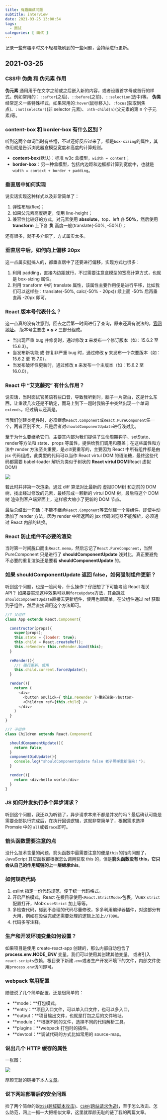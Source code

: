 ```yaml
---
title: 有趣面试问题
subtitle: interview
date: 2021-03-25 13:00:54
tags:
  - 面试
categories: [ 面试 ]
---
```

记录一些有趣平时又不轻易能刷到的一些问题，会持续进行更新。

<!-- more -->

## 2021-03-25
### CSS中 伪类 和 伪元素 作用
**伪元素** 通用用于在文字之前或之后嵌入新的内容，或者设置首字母或首行的样式。例如常用的：`::after`(之后)、`::before`(之前)、`::selection`(选中)等。
**伪类** 经常定义一些特殊样式，如果常用的`:hover`(鼠标移入)、`:focus`(获取到焦点)、`:not(selector)`(非 selector 元素)、`:nth-child(n)`(父元素的第 n 个子元素)等。
### content-box 和 border-box 有什么区别？
听到这两个单词当时有些懵，不过还好反应过来了，都是`box-sizing`的属性，其作用就是告诉浏览器盒模型宽度和高度的计算规则。
- **content-box**(默认)：标准 w3c 盒模型，`width = content`；
- **border-box**：另一种盒模型，包括内边距和边框都计算到宽度中，也就是`width = context + border + padding`。

### 垂直居中如何实现
说实话实现这种样式以及非常简单了：
1. 弹性布局(flex)；
2. 如果父元素高度确定，使用 line-height；
3. 兼容性比较好的方式，对元素使用 **absolute**，top、left 各 **50%**，然后使用 **transform** 上下各 **负** 高度一般(translate(-50%, -50%))；

还有很多，就不多介绍了，方式属实太多。
### 垂直居中后，如何向上偏移 20px
这一点属实挺搞人的，都垂直居中了还要进行偏移，实现方式也很多：
1. 利用 padding，直接内边距就行，不过需要注意盒模型的宽高计算方式，也就是 box-sizing 属性。
2. 利用 transform 中的 translate 属性，该属性主要作用便是进行平移，比如我们可以这样些：translate(-50%, calc(-50% - 20px)) 续上面 -50% 后再垂直再 -20px 即可。

### React 版本号代表什么？
这一点真的没有注意到，回去之后第一时间进行了查询，原来还真有说法的，[官网地址](https://reactjs.bootcss.com/docs/faq-versioning.html)。
版本号主要由 **x.y.z** 三部分组成。
- 当出现严重 bug 并修复时，通过修改 **z** 来发布一个修订版本（如：15.6.2 至 15.6.3）。
- 当发布新功能 或 修复非严重 bug 时，通过修改 **y** 来发布一个次要版本（如：15.6.2 至 15.7.0）。
- 当发布破坏性更新时，通过修改 **x** 来发布一个主版本（如：15.6.2 至 16.0.0）。

### React 中 “艾克藤死” 有什么作用？
说实话，当时面试官英语有些口音，导致我听到时，脑子一片空白，这是什么东西，让重读几次还是不确定，而马上到下一题时我脑子中突然出现一个单词`extends`，经过确认还真是。

当我们创建类组件时，必须继承`React.Component`或`React.PureComponent`任一个，两者区别不大，只是后者对`shouldComponentUpdate`进行浅对比。

至于为什么要继承它们，主要其内部为我们提供了生命周期钩子、setState、render等方法和 state、props 等属性，提供给我们调用和覆盖；在这些属性和方法中 render 方法至关重要，是`必须`要重写的，主要因为 React 中所有组件都是由 jsx 代码组成，此类型的代码可以当作 React virtul DOM 的语法糖，最终这些代码都需要 babel-loader 解析为类似于树状的 **React virtul DOM**(React 虚拟DOM)

![](https://img.bipch.cn/2021/03/25/586c5c64d4ac6.png)

若此时并非第一次渲染，通过 diff 算法对比最新的 虚拟DOM树 和之前的 DOM树，找出经过修改的元素，最终形成一颗新的 virtul DOM 树，最后将这个 DOM树 渲染到客户端界面上，这样极大缩小了更新的 DOM 节点。

最后总结出一句话：不能不继承`React.Component`等去创建一个类组件，即使手动添加了 render 方法，因为 render 中所返回的 jsx 代码浏览器不能解析，必须通过 React 内部的转换。
### React 防止组件不必要的渲染
当时第一时间脱口而出`React.memo`，然后忘记了`React.PureComponent`，当然 PureComponent 只是进行了 **shouldComponentUpdate** 浅对比，真正要避免不必要的重复渲染还是要看 **shouldComponentUpdate** 的。
### 如果 **shouldComponentUpdate** 返回 false，如何强制组件更新？
听到这个问题，也是一脸问号，什么操作？仔细想了下可能考验 React 相关 API？
如果要实现这种效果可以用`forceUpdate`方法，其会跳过`shouldComponentUpdate`直接去更新组件，使用也很简单，在父组件通过 ref 获取到子组件，然后直接调用这个方法即可。
```javascript
//? 父组件
class App extends React.Component{

  constructor(props){
    super(props);
    this.state = {loader: true};
    this.child = React.createRef();
    this.reRender= this.reRender.bind(this);
  }
  
  reRender(){
    //! 强行更新，慎用
    this.child.current.forceUpdate();
  }

  render(){
    return (
      <div>
        <button onClick={ this.reRender }>重新渲染</button>
        <Children ref={this.child} />
      </div>
    )
  }
}

//? 子组件
class Children extends React.Component{

  shouldComponentUpdate(){
    return false;
  }
  componentDidUpdate(){
    console.log("shouldComponentUpdate false 老子照样重新渲染！");
  }

  render(){
    return <div>hello world</div>
  }
}
```

### JS 如何并发执行多个异步请求？
听到这个问题，我还以为听错了，异步请求本来不都是并发的吗？最后确认可能是需要全部执行完成后，在执行回调逻辑，这就非常简单了，根据需求选择 Promsie 中的 `all`或者`race`即可。
### 箭头函数需要注意的点
没什么技术含量的问题，箭头函数中最需要注意的便是`this`的指向问题了，JavaScript 其它函数都根据怎么调用获取 this 的，但是**箭头函数没有 this，它只会从自己的作用域链的上一层继承this**。
### 如何规范代码
1. eslint 指定一份代码规范，便于统一代码格式。
2. 开启严格模式，React 在根目录使用`<React.StrictMode>`包裹，Vuex `strict`配置打开，Mobx `useStrict` 加上等等。
3. 多检查代码，碰到不合理的代码尽量修改，多多利用编译器插件，对这部分有大用，例如在没做完或还需要处理的逻辑上加上`//TODO`。
4. 代码多写注释。

### 生产和开发环境变量如何设置？
如果项目是使用 create-react-app 创建的，那么内部自动包含了 **process.env.NODE_ENV** 变量。我们可以使用其创建其他变量。
或者引入`react-scripts`依赖，根目录下新建`.env`或者生产开发环境下的文件，内部文件使用`process.env`访问即可。

### webpack 常用配置
随便说了几个简单配置，还是很简单的：
- **mode：**打包模式。
- **entry：**项目入口文件，可以单入口文件，也可以多入口。
- **output：**项目输出文件，也就是打包之后的文件地址。
- **module：**根据不同的文件，选择不同的代码解析工具。
- **plugins：**webpack 打包时的插件。
- **devtool：**调试代码的方式比如常用的 source-map。

### 说出几个 HTTP 缓存的属性
一张图：

![](https://img.bipch.cn/2021/03/29/066c8df413940.png)

厚颜无耻的链接下本人[文章](/http-cache)。

### 说下网站部署后的安全问题
捡了两个简单的说[`XSS`(跨域脚本攻击)](/xss)、[`CSRF`(跨站请求伪造)](/csrf)，至于怎么攻击、怎么防范，网上一抓一大把相似文章，这里就厚颜无耻的链了我的两篇文章。